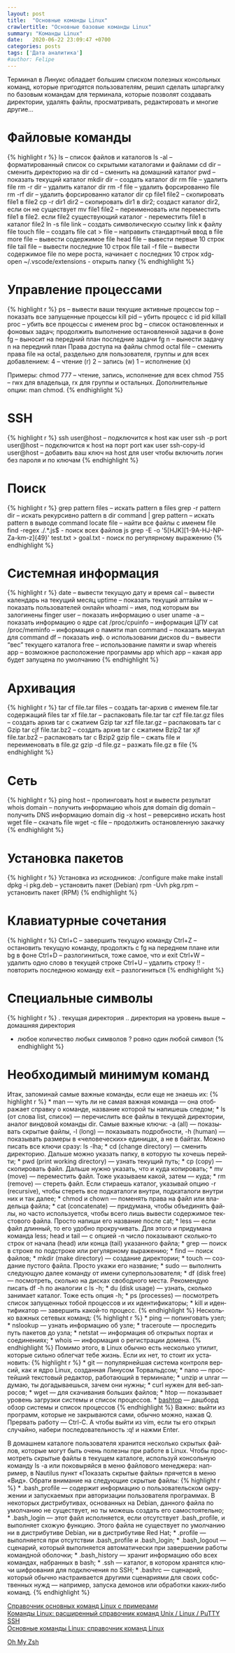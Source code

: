 ```yaml
---
layout: post
title:  "Основные команды Linux"
crawlertitle: "Основные базовые команды Linux"
summary: "Команды Linux"
date:   2020-06-22 23:09:47 +0700
categories: posts
tags: ['Дата аналитика']
#author: Felipe
---
```


Терминал в Линукс обладает большим списком полезных консольных команд, которые пригодятся пользователям, решил сделать шпаргалку по базовым командам для терминала, которые позволят создавать директории, удалять файлы, просматривать, редактировать и многие другие...


# Файловые команды
{% highlight r %}
ls – список файлов и каталогов
ls -al – форматированный список со скрытыми каталогами и файлами
cd dir – сменить директорию на dir
cd – сменить на домашний каталог
pwd – показать текущий каталог
mkdir dir – создать каталог dir
rm file – удалить file
rm -r dir – удалить каталог dir
rm -f file – удалить форсированно file
rm -rf dir – удалить форсированно каталог dir
cp file1 file2 – скопировать file1 в file2
cp -r dir1 dir2 – скопировать dir1 в dir2; создаст каталог dir2, если он не существует
mv file1 file2 – переименовать или переместить file1 в file2. если file2 существующий каталог - переместить file1 в каталог file2
ln -s file link – создать символическую ссылку link к файлу file
touch file – создать file
cat > file – направить стандартный ввод в file
more file – вывести содержимое file
head file – вывести первые 10 строк file
tail file – вывести последние 10 строк file
tail -f file – вывести содержимое file по мере роста, начинает с последних 10 строк
xdg-open ~/.vscode/extensions - открыть папку
{% endhighlight %}

# Управление процессами
{% highlight r %}
ps – вывести ваши текущие активные процессы
top – показать все запущенные процессы
kill pid – убить процесс с id pid
killall proc – убить все процессы с именем proc
bg – список остановленных и фоновых задач; продолжить выполнение остановленной задачи в фоне
fg – выносит на передний план последние задачи
fg n – вынести задачу n на передний план
Права доступа на файлы
chmod octal file – сменить права file на octal, раздельно для пользователя, группы и для всех добавлением:
4 – чтение (r)
2 – запись (w)
1 – исполнение (x)

Примеры:
chmod 777 – чтение, запись, исполнение для всех
chmod 755 – rwx для владельца, rx для группы и остальных.
Дополнительные опции: man chmod.
{% endhighlight %}

# SSH
{% highlight r %}
ssh user@host – подключится к host как user
ssh -p port user@host – подключится к host на порт port как user
ssh-copy-id user@host – добавить ваш ключ на host для user чтобы включить логин без пароля и по ключам
{% endhighlight %}

# Поиск
{% highlight r %}
grep pattern files – искать pattern в files
grep -r pattern dir – искать рекурсивно pattern в dir
command | grep pattern – искать pattern в выводе command
locate file – найти все файлы с именем file
find -regex ./.*\.js$ - поиск всех файлов js
grep -E -o '5[HJK][1-9A-HJ-NP-Za-km-z]{49}' test.txt > goal.txt - поиск по регулярному выражению
{% endhighlight %}

# Системная информация
{% highlight r %}
date – вывести текущую дату и время
cal – вывести календарь на текущий месяц
uptime – показать текущий аптайм
w – показать пользователей онлайн
whoami – имя, под которым вы залогинены
finger user – показать информацию о user
uname -a – показать информацию о ядре
cat /proc/cpuinfo – информация ЦПУ
cat /proc/meminfo – информация о памяти
man command – показать мануал для command
df – показать инф. о использовании дисков
du – вывести “вес” текущего каталога
free – использование памяти и swap
whereis app – возможное расположение программы app
which app – какая app будет запущена по умолчанию
{% endhighlight %}

# Архивация
{% highlight r %}
tar cf file.tar files – создать tar-архив с именем file.tar содержащий files
tar xf file.tar – распаковать file.tar
tar czf file.tar.gz files – создать архив tar с сжатием Gzip
tar xzf file.tar.gz – распаковать tar с Gzip
tar cjf file.tar.bz2 – создать архив tar с сжатием Bzip2
tar xjf file.tar.bz2 – распаковать tar с Bzip2
gzip file – сжать file и переименовать в file.gz
gzip -d file.gz – разжать file.gz в file
{% endhighlight %}

# Сеть
{% highlight r %}
ping host – пропинговать host и вывести результат
whois domain – получить информацию whois для domain
dig domain – получить DNS информацию domain
dig -x host – реверсивно искать host
wget file – скачать file
wget -c file – продолжить остановленную закачку
{% endhighlight %}

# Установка пакетов
{% highlight r %}
Установка из исходников:
./configure
make
make install
dpkg -i pkg.deb – установить пакет (Debian)
rpm -Uvh pkg.rpm – установить пакет (RPM)
{% endhighlight %}

# Клавиатурные сочетания
{% highlight r %}
Ctrl+C – завершить текущую команду
Ctrl+Z – остановить текущую команду, продолжть с fg на переднем плане или bg в фоне
Ctrl+D – разлогиниться, тоже самое, что и exit
Ctrl+W – удалить одно слово в текущей строке
Ctrl+U – удалить строку
!! - повторить последнюю команду
exit – разлогиниться
{% endhighlight %}

# Специальные символы
{% highlight r %}
. текущая директория
.. директория на уровень выше
~ домашняя директория
* любое количество любых символов
? ровно один любой символ
{% endhighlight %}


# Необходимый минимум команд

Итак, запоми­най самые важ­ные коман­ды, если еще не зна­ешь их:
    {% highlight r %}
    * man — чуть ли не самая важ­ная коман­да — она отоб­ража­ет справ­ку о коман­де, наз­вание которой ты напишешь сле­дом;
    * ls (от сло­ва list, спи­сок) — перечис­лить все фай­лы в текущей дирек­тории, ана­лог вин­довой коман­ды dir. Самые важ­ные клю­чи: -a (all) — показы­вать скры­тые фай­лы, -l (long) — показы­вать под­робнос­ти, -h (human) — показы­вать раз­меры в «челове­чес­ких» еди­ницах, а не в бай­тах. Мож­но писать все клю­чи сра­зу: ls -lha;
    * cd (change directory) — сме­нить дирек­торию. Даль­ше мож­но ука­зать пап­ку, в которую ты хочешь перей­ти;
    * pwd (print working directory) — узнать текущий путь;
    * cp (copy) — ско­пиро­вать файл. Даль­ше нуж­но ука­зать, что и куда копиро­вать;
    * mv (move) — перемес­тить файл. Тоже ука­зыва­ем какой, затем — куда;
    * rm (remove) — сте­реть файл. Если сти­раешь каталог, ука­зывай опцию -r (recursive), что­бы сте­реть все под­катало­ги внут­ри, под­катало­ги внут­ри них и так далее;
    * chmod и chown — поменять пра­ва на файл или вла­дель­ца фай­ла;
    * cat (concatenate) — при­дума­на, что­бы объ­еди­нять фай­лы, но час­то исполь­зует­ся, что­бы все­го лишь вывес­ти содер­жимое тек­сто­вого фай­ла. Прос­то напиши его наз­вание пос­ле cat;
    * less — если файл длин­ный, то его удоб­но прок­ручивать. Для это­го и при­дума­на коман­да less;
    head и tail — с опци­ей -n число показы­вают сколь­ко‑то строк от начала (head) или кон­ца (tail) ука­зан­ного фай­ла;
    * grep — поиск в стро­ке по подс­тро­ке или регуляр­ному выраже­нию;
    * find — поиск фай­лов;
    * mkdir (make directory) — соз­дание дирек­тории;
    * touch — соз­дание пус­того фай­ла. Прос­то ука­жи его наз­вание;
    * sudo — выпол­нить сле­дующую далее коман­ду от име­ни супер­поль­зовате­ля;
    * df (disk free) — пос­мотреть, сколь­ко на дис­ках сво­бод­ного мес­та. Рекомен­дую писать df -h по ана­логии с ls -h;
    * du (disk usage) — узнать, сколь­ко занима­ет каталог. Тоже есть опция -h;
    * ps (processes) — пос­мотреть спи­сок запущен­ных тобой про­цес­сов и их иден­тифика­торы;
    * kill и иден­тифика­тор — завер­шить какой‑то про­цесс.
    {% endhighlight %}
Нес­коль­ко важ­ных сетевых команд:
    {% highlight r %}
    * ping — попин­говать узел;
    * nslookup — узнать информа­цию об узле;
    * traceroute — прос­ледить путь пакетов до узла;
    * netstat — информа­ция об откры­тых пор­тах и соеди­нени­ях;
    * whois — информа­ция о регис­тра­ции домена.
    {% endhighlight %}
По­мимо это­го, в Linux обыч­но есть нес­коль­ко ути­лит, которые силь­но облегчат тебе жизнь. Если их нет, то сто­ит их уста­новить:
    {% highlight r %}
    * git — популяр­ней­шая сис­тема кон­тро­ля вер­сий, как и ядро Linux, соз­данная Линусом Тор­валь­дсом;
    * nano — прос­тей­ший тек­сто­вый редак­тор, работа­ющий в тер­минале;
    * unzip и unrar — думаю, ты догады­ваешь­ся, зачем они нуж­ны;
    * curl нужен для веб‑зап­росов;
    * wget — для ска­чива­ния боль­ших фай­лов;
    * htop — показы­вает уро­вень заг­рузки сис­темы и спи­сок про­цес­сов.
    * [bashtop](https://github.com/aristocratos/bashtop) — дашборд обзор сис­темы и спи­сок про­цес­сов
    {% endhighlight %}
Важ­но: вый­ти из прог­рамм, которые не зак­рыва­ются сами, обыч­но мож­но, нажав Q. Прер­вать работу — Ctrl-C. А что­бы вый­ти из vim, если ты его открыл слу­чай­но, набери пос­ледова­тель­ность :q! и наж­ми Enter.

В домаш­нем катало­ге поль­зовате­ля хра­нит­ся нес­коль­ко скры­тых фай­лов, которые могут быть очень полез­ны при работе в Linux. Что­бы прос­мотреть скры­тые фай­лы в текущем катало­ге, исполь­зуй кон­соль­ную коман­ду ls -a или поковы­ряй­ся в меню фай­лового менед­жера: нап­ример, в Nautilus пункт «Показать скры­тые фай­лы» пря­чет­ся в меню «Вид». Обра­ти вни­мание на сле­дующие скры­тые фай­лы:
    {% highlight r %}
    * .bash_profile — содер­жит информа­цию о поль­зователь­ском окру­жении и запус­каемых при авто­риза­ции поль­зовате­ля прог­раммах. В некото­рых дис­три­бути­вах, осно­ван­ных на Debian, дан­ного фай­ла по умол­чанию не сущес­тву­ет, но ты можешь соз­дать его самос­тоятель­но;
    * .bash_login — этот файл исполня­ется, если отсутс­тву­ет .bash_profile, и выпол­няет схо­жую фун­кцию. Это­го фай­ла не сущес­тву­ет по умол­чанию ни в дис­три­бути­ве Debian, ни в дис­три­бути­ве Red Hat;
    * .profile — выпол­няет­ся при отсутс­твии .bash_profile и .bash_login;
    * .bash_logout — сце­нарий, который выпол­няет­ся авто­мати­чес­ки при завер­шении работы коман­дной обо­лоч­ки;
    * .bash_history — хра­нит информа­цию обо всех коман­дах, наб­ранных в bash;
    * .ssh — каталог, в котором хра­нят­ся клю­чи шиф­рования для под­клю­чения по SSH;
    * .bashrc — сце­нарий, который обыч­но нас­тра­ивает­ся дру­гими сце­нари­ями для сво­их собс­твен­ных нужд — нап­ример, запус­ка демонов или обра­бот­ки каких‑либо команд.
    {% endhighlight %}







[Справочник основных команд Linux с примерами](http://zabrosov.ru/)  
[Команды Linux: расширенный справочник команд Unix / Linux / PuTTY SSH](https://putty.org.ru/articles/unix-linux-ref.html)  
[Основные команды Linux: справочник команд Linux](https://otus.ru/nest/post/830/)  


[Oh My Zsh](https://ohmyz.sh/#install)





<!---
Независимо от того, случайно ли вы зафиксировали изменения или просто поняли, что ваш предыдущий зафиксированный код - это не то, что вам нужно, часто вам потребуется отменить предыдущий коммит в Git. В этой статье рассмотрим несколько способов отменить ваши коммиты, в зависимости от вашего варианта использования.

1. Что значит вернуться или откатиться: просто посмотреть, изменить содержимое рабочей области, изменить историю Git?
2. Что именно откатить: рабочую область (worktree), индекс (область подготовки коммита, staging area), текущую ветку, удаленную ветку?
3. К какой позиции откатить: к индексу, к последнему коммиту, к произвольному коммиту?
Обозначим начальную ситуацию на следующей схеме:

Обозначим начальную ситуацию на следующей схеме:

{% highlight Ruby %}

          (i) (wt)
A - B - C - D - ? - ?
            ↑
          master
          (HEAD)
{% endhighlight %}

A, B, C, D — коммиты в ветке master.
(HEAD) — местоположение указателя HEAD.
(i) — состояние индекса Git. Если совпадает c (HEAD) - пуст. Если нет - содержит изменения, подготовленные к следующему коммиту.
(wt) — состояние рабочей области проекта (working tree). Если совпадает с (i) — нет неиндексированных изменений, если не совпадает — есть изменения.
↑ обозначает коммит, на который указывает определенная ветка или указатель.

Вот решения, в зависимости от задачи:

#### 1. Временно переключиться на другой коммит

Если вам нужно просто переключиться на другой коммит, чтобы, например, посмотреть на его содержимое, достаточно команды git checkout:

{% highlight Ruby %}
git checkout aaaaaa

 (wt)
 (i)
  A - B - C - D
  ↑           ↑
(HEAD)    master
{% endhighlight %}

Сейчас репозиторий находится в состоянии «detached HEAD». Чтобы переключиться обратно, используйте имя ветки (например, master):

{% highlight Ruby %}
git checkout master
{% endhighlight %}

#### 2. Переключиться на коммит и продолжить работу с него

Если вы хотите продолжить работу с другого коммита, вам понадобится новая ветка. Можно переключиться и создать ее одной командой:

{% highlight Ruby %}
git checkout -b имя-новой-ветки aaaaaa

 (wt)
 (i)
  A - B - C - D
  ↑           ↑
 new       master
(HEAD)
{% endhighlight %}

#### 3. Удалить изменения в рабочей области и вернуть ее к состоянию как при последнем коммите.

Начальное состояние:

{% highlight Ruby %}
       (i) (wt)
A - B - C - D - ? - ?
            ↑
          master
          (HEAD)
{% endhighlight %}

#### 3.1 Безопасно — с помощью кармана (stash)

#### 3.1.1 Только неиндексированные

Можно удалить прикарманить только те изменения, которые еще не были индексированы (командой add):

{% highlight Ruby %}
git stash save --keep-index
{% endhighlight %}

Конечное состояние:

{% highlight Ruby %}
 (wt)
               (i)       
A - B - C - D - ?         ?
            ↑             ↑
          master      stash{0}
          (HEAD)
{% endhighlight %}

#### 3.1.2 Индексированные и нет

Эта команда отменяет все индексированные и неиндексированные изменения в рабочей области, сохраняя их в карман (stash).

{% highlight Ruby %}
git stash save
{% endhighlight %}

Конечное состояние:

{% highlight Ruby %}
  (wt)
           (i)           
A - B - C - D             ?
            ↑             ↑
          master      stash{0}
          (HEAD)
{% endhighlight %}

Восстановление несохраненных изменений: легко и просто.

{% highlight Ruby %}
git stash apply
{% endhighlight %}

Если stash совсем не нужен, его можно удалить.

{% highlight Ruby %}
# удалить последнюю запись кармана
git stash drop
{% endhighlight %}

https://regexr.com/5g233

После этого восстановить изменения всё ещё можно, но сложнее: <a href='https://stackoverflow.com/q/89332/2790048'>How to recover a dropped stash in Git?</a> ?

#### 3.2 Опасный способ

<b>Осторожно!</b> Эта команда безвозвратно удаляет несохраненные текущие изменения из рабочей области и из индекса Если они вам все-таки нужны, воспользуйтесь git stash.

Восстановление несохраненных изменений: неиндексированные потеряны полностью, но <a href='https://ru.stackoverflow.com/a/424384/181472'>вы можете восстановить то, что было проиндексировано</a>.

Здесь мы будем использовать git reset --hard

Выполняем:

{% highlight Ruby %}
git reset --hard HEAD
{% endhighlight %}

Конечное состояние:

{% highlight Ruby %}
      (wt)
           (i)
A - B - C - D - х - х
            ↑
          master
          (HEAD)
{% endhighlight %}

#### 4. Перейти к более раннему коммиту в текущей ветке и удалить из нее все последующие (неопубликованные)

<b>Осторожно!</b>Эта команда переписывает историю Git-репозитория. Если вы уже опубликовали <a href='https://ru.stackoverflow.com/tags/git-push/info'>(git push) </a>свои изменения, то этот способ использовать нельзя <a href='https://ru.stackoverflow.com/questions/429512/'>(см. почему)</a>. Используйте вариант из пункта 5 <a href='https://ru.stackoverflow.com/tags/git-revert/info'>(git revert)</a>.

#### 4.1 При этом сохранить изменения в индекс репозитория:

{% highlight Ruby %}
git reset --soft bbbbbb
{% endhighlight %}

После этого индекс репозитория будет содержать все изменения от cccccc до dddddd. Теперь вы можете сделать новый коммит (или несколько) на основе этих изменений.

{% highlight Ruby %}
           (wt)
           (i)
A - B - C - D 
    ↑
  master
  (HEAD)
{% endhighlight %}

#### 4.2 Сохранить изменения в рабочей области, но не в индексе.

{% highlight Ruby %}
git reset bbbbbb
{% endhighlight %}

Эта команда просто перемещает указатель ветки, но не отражает изменения в индексе (он будет пустым).

{% highlight Ruby %}
 (i)     (wt)
A - B - C - D 
    ↑
  master
  (HEAD)
{% endhighlight %}

#### 4.3 Просто выбросить изменения.

<b>Осторожно!</b> Эта команда безвозвратно удаляет несохраненные текущие изменения. Если удаляемые коммиты не принадлежат никакой другой ветке, то они тоже будут потеряны.

<b>Восстановление коммитов:</b> Используйте <a href='https://ru.stackoverflow.com/tags/git-reflog/info'>git reflog</a> и <a href='https://ru.stackoverflow.com/questions/232455/'>этот вопрос</a>этот вопрос чтобы найти и восстановить коммиты; иначе сборщик мусора удалит их безвозвратно через некоторое время.

Восстановление несохраненных изменений: неиндексированные потеряны полностью, но <a href='https://ru.stackoverflow.com/a/424384/181472'>вы можете восстановить то, что было проиндексировано</a>вы можете восстановить то, что было проиндексировано.

Начальное состояние:

{% highlight Ruby %}
   (i) (wt)
A - B - C - D - ? -  ?
            ↑
          master
          (HEAD)
{% endhighlight %}

Выполняем:

{% highlight Ruby %}
git reset --hard bbbbbb
{% endhighlight %}

Конечное состояние:

{% highlight Ruby %}
 (wt)
   (i)
A - B - C - D - х - х
    ↑
  master
  (HEAD)
{% endhighlight %}

#### 

5. Отменить уже опубликованные коммиты с помощью новых коммитов
Воспользуйтесь командой <a href='https://ru.stackoverflow.com/tags/git-revert/info'>git revert</a>. Она создает новые коммиты, по одному на каждый отменяемый коммит. Таким образом, если нужно отменить все коммиты после aaaaaa:

{% highlight Ruby %}
 # можно перечислить отменяемые коммиты
git revert bbbbbb cccccc dddddd

# можно задать диапазон от более раннего к более позднему (новому)
git revert bbbbbb..dddddd

# либо в относительных ссылках
git revert HEAD~2..HEAD

# можно отменить коммит слияния, указывая явным образом номер предка (в нашем примере таких нет):
git revert -m 1 abcdef

# после этого подтвердите изменения:
git commit -m'детальное описание, что и почему сделано'
{% endhighlight %}

<b>Восстановление:</b> Если revert-коммит оказался ошибочным, <a href='https://ru.stackoverflow.com/a/433111/181472'>используйте этот ответ</a>.

--->